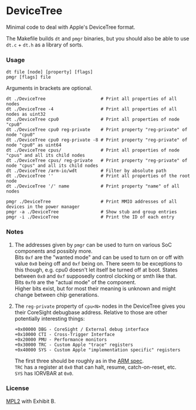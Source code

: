 # DeviceTree

Minimal code to deal with Apple's DeviceTree format.

The Makefile builds `dt` and `pmgr` binaries, but you should also be able to use `dt.c` + `dt.h` as a library of sorts.

### Usage

```
dt file [node] [property] [flags]
pmgr [flags] file
```

Arguments in brackets are optional.

```
dt ./DeviceTree                     # Print all properties of all nodes
dt ./DeviceTree -4                  # Print all properties of all nodes as uint32
dt ./DeviceTree cpu0                # Print all properties of node "cpu0"
dt ./DeviceTree cpu0 reg-private    # Print property "reg-private" of node "cpu0"
dt ./DeviceTree cpu0 reg-private -8 # Print property "reg-private" of node "cpu0" as uint64
dt ./DeviceTree cpus/               # Print all properties of node "cpus" and all its child nodes
dt ./DeviceTree cpus/ reg-private   # Print property "reg-private" of node "cpus" and all its child nodes
dt ./DeviceTree /arm-io/wdt         # Filter by absolute path
dt ./DeviceTree ''                  # Print all properties of the root node
dt ./DeviceTree '/' name            # Print property "name" of all nodes
```
```
pmgr ./DeviceTree                   # Print MMIO addresses of all devices in the power manager
pmgr -a ./DeviceTree                # Show stub and group entries
pmgr -i ./DeviceTree                # Print the ID of each entry
```

### Notes

1. The addresses given by `pmgr` can be used to turn on various SoC components and possibly more.  
   Bits `0xf` are the "wanted mode" and can be used to turn on or off with value `0x0` being off and `0xf` being on. There seem to be exceptions to this though, e.g. cpu0 doesn't let itself be turned off at boot. States between `0x0` and `0xf` supposedly control clocking or smth like that.  
   Bits `0xf0` are the "actual mode" of the component.  
   Higher bits exist, but for most their meaning is unknown and might change between chip generations.

2. The `reg-private` property of `cpu<N>` nodes in the DeviceTree gives you their CoreSight debugbase address. Relative to those are other potentially interesting things:

   ```
   +0x00000 DBG - CoreSight / External debug interface
   +0x10000 CTI - Cross-Trigger Interface
   +0x20000 PMU - Performance monitors
   +0x30000 TRC - Custom Apple "trace" registers
   +0x40000 SYS - Custom Apple "implementation specific" registers
   ```

   The first three should be roughly as in the [ARM spec](https://developer.arm.com/docs/ddi0487/latest).  
   `TRC` has a register at `0x0` that can halt, resume, catch-on-reset, etc.  
   `SYS` has IORVBAR at `0x0`.

### License

[MPL2](https://github.com/Siguza/iometa/blob/master/LICENSE) with Exhibit B.
